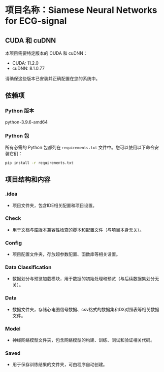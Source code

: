 # 项目名称：Siamese Neural Networks for ECG-signal

## CUDA 和 cuDNN
本项目需要特定版本的 CUDA 和 cuDNN：

- CUDA: 11.2.0
- cuDNN: 8.1.0.77

请确保这些版本已安装并正确配置在您的系统中。

## 依赖项

### Python 版本
python-3.9.6-amd64

### Python 包
所有必需的 Python 包都列在 `requirements.txt` 文件中。您可以使用以下命令安装它们：

```sh
pip install -r requirements.txt
```

## 项目结构和内容

### .idea
- 项目文件夹，包含IDE相关配置和项目设置。

### Check
- 用于文档与库版本兼容性检查的脚本和配置文件（与项目本身无关）。

### Config
- 项目配置文件夹，存放超参数配置、函数库等相关设置。

### Data Classification
- 数据划分与预览加载模块，用于数据的初始处理和预览（与后续数据集划分无关）。

### Data
- 数据文件夹，存储心电图信号数据、csv格式的数据集和DX对照表等相关数据文件。

### Model
- 神经网络模型文件夹，包含网络模型的构建、训练、测试和验证相关代码。

### Saved
- 用于保存训练结果的文件夹，可由程序自动创建。


